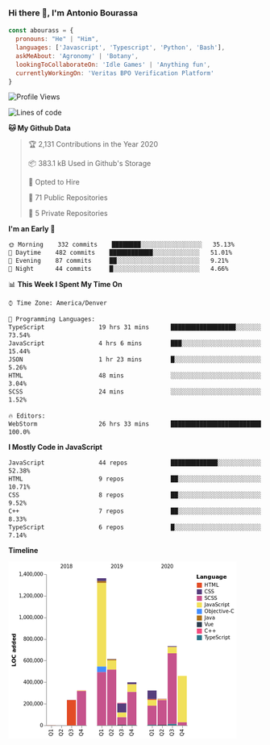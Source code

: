### Hi there 👋, I'm Antonio Bourassa

```javascript
const abourass = {
  pronouns: "He" | "Him",
  languages: ['Javascript', 'Typescript', 'Python', 'Bash'],
  askMeAbout: 'Agronomy' | 'Botany',
  lookingToCollaborateOn: 'Idle Games' | 'Anything fun',
  currentlyWorkingOn: 'Veritas BPO Verification Platform'
}
```

<!--START_SECTION:waka-->
![Profile Views](http://img.shields.io/badge/Profile%20Views-11-blue)

![Lines of code](https://img.shields.io/badge/From%20Hello%20World%20I%27ve%20Written-33.0%20million%20lines%20of%20code-blue)

**🐱 My Github Data** 

> 🏆 2,131 Contributions in the Year 2020
 > 
> 📦 383.1 kB Used in Github's Storage 
 > 
> 💼 Opted to Hire
 > 
> 📜 71 Public Repositories
 > 
> 🔑 5 Private Repositories 

**I'm an Early 🐤** 

```text
🌞 Morning    332 commits    ████████░░░░░░░░░░░░░░░░░   35.13% 
🌆 Daytime    482 commits    ████████████░░░░░░░░░░░░░   51.01% 
🌃 Evening    87 commits     ██░░░░░░░░░░░░░░░░░░░░░░░   9.21% 
🌙 Night      44 commits     █░░░░░░░░░░░░░░░░░░░░░░░░   4.66%

```


📊 **This Week I Spent My Time On** 

```text
⌚︎ Time Zone: America/Denver

💬 Programming Languages: 
TypeScript               19 hrs 31 mins      ██████████████████░░░░░░░   73.54% 
JavaScript               4 hrs 6 mins        ███░░░░░░░░░░░░░░░░░░░░░░   15.44% 
JSON                     1 hr 23 mins        █░░░░░░░░░░░░░░░░░░░░░░░░   5.26% 
HTML                     48 mins             ░░░░░░░░░░░░░░░░░░░░░░░░░   3.04% 
SCSS                     24 mins             ░░░░░░░░░░░░░░░░░░░░░░░░░   1.52%

🔥 Editors: 
WebStorm                 26 hrs 33 mins      █████████████████████████   100.0%

```

**I Mostly Code in JavaScript** 

```text
JavaScript               44 repos            █████████████░░░░░░░░░░░░   52.38% 
HTML                     9 repos             ██░░░░░░░░░░░░░░░░░░░░░░░   10.71% 
CSS                      8 repos             ██░░░░░░░░░░░░░░░░░░░░░░░   9.52% 
C++                      7 repos             ██░░░░░░░░░░░░░░░░░░░░░░░   8.33% 
TypeScript               6 repos             █░░░░░░░░░░░░░░░░░░░░░░░░   7.14%

```


**Timeline**

![Chart not found](https://raw.githubusercontent.com/Abourass/Abourass/master/charts/bar_graph.png) 


<!--END_SECTION:waka-->

<!--
**Abourass/Abourass** is a ✨ _special_ ✨ repository because its `README.md` (this file) appears on your GitHub profile.

Here are some ideas to get you started:

- 🔭 I’m currently working on ...
- 🌱 I’m currently learning ...
- 👯 I’m looking to collaborate on ...
- 🤔 I’m looking for help with ...
- 💬 Ask me about ...
- 📫 How to reach me: ...
- 😄 Pronouns: ...
- ⚡ Fun fact: ...
-->
